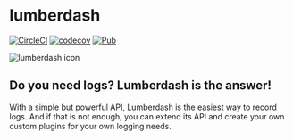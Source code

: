 # lumberdash

[![CircleCI](https://circleci.com/gh/bmw-tech/lumberdash/tree/master.svg?style=svg)](https://circleci.com/gh/bmw-tech/lumberdash/tree/master)
[![codecov](https://codecov.io/gh/bmw-tech/lumberdash/branch/master/graph/badge.svg)](https://codecov.io/gh/bmw-tech/lumberdash)
[![Pub](https://img.shields.io/pub/v/lumberdash.svg)](https://pub.dartlang.org/packages/lumberdash)

![lumberdash icon](https://github.com/bmw-tech/lumberdash/raw/master/art/lumberdash.png)

## Do you need logs? Lumberdash is the answer! 

With a simple but powerful API, Lumberdash is the easiest way to record logs. 
And if that is not enough, you can extend its API and create your own custom plugins for your own logging needs.